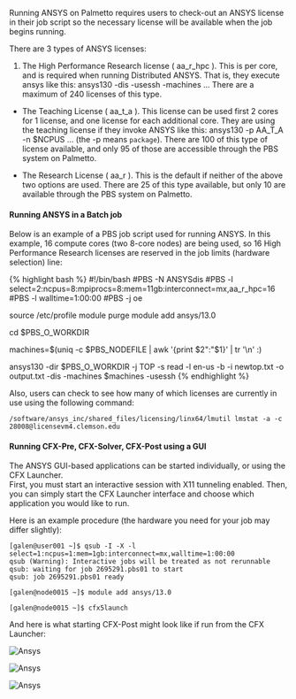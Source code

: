 
Running ANSYS on Palmetto requires users to check-out an ANSYS license in their job script so the necessary license will be available when the job begins running.

There are 3 types of ANSYS licenses:

1. The High Performance Research license ( aa_r_hpc ).  This is per core, and is required when running Distributed ANSYS.  That is, they execute ansys like this:   ansys130 -dis -usessh -machines ...  There are a maximum of 240 licenses of this type.

* The Teaching License ( aa_t_a ).  This license can be used  first 2 cores for 1 license, and one license for each additional core.  They are using the teaching license if they invoke ANSYS like this:   ansys130 -p AA_T_A -n $NCPUS ... (the -p means `package`).  There are 100 of this type of license available, and only 95 of those are accessible through the PBS system on Palmetto.

* The Research License ( aa_r ).  This is the default if neither of the above two options are used.  There are 25 of this type available, but only 10 are available through the PBS system on Palmetto.

#### Running ANSYS in a Batch job

Below is an example of a PBS job script used for running ANSYS.  In this example, 16 compute cores 
(two 8-core nodes) are being used, so 16 High Performance Research licenses are reserved in the job 
limits (hardware selection) line:

{% highlight bash %}
#!/bin/bash
#PBS -N ANSYSdis
#PBS -l select=2:ncpus=8:mpiprocs=8:mem=11gb:interconnect=mx,aa_r_hpc=16
#PBS -l walltime=1:00:00
#PBS -j oe

source /etc/profile
module purge
module add ansys/13.0

cd $PBS_O_WORKDIR

machines=$(uniq -c $PBS_NODEFILE | awk '{print $2":"$1}' | tr '\n' :)

ansys130 -dir $PBS_O_WORKDIR -j TOP -s read -l en-us -b -i newtop.txt -o output.txt -dis -machines $machines -usessh
{% endhighlight %}

Also, users can check to see how many of which licenses are currently in use using the following command:

    /software/ansys_inc/shared_files/licensing/linx64/lmutil lmstat -a -c 28008@licensevm4.clemson.edu


#### Running CFX-Pre, CFX-Solver, CFX-Post using a GUI

The ANSYS GUI-based applications can be started individually, or using the CFX Launcher.  
First, you must start an interactive session with X11 tunneling enabled.  Then, you can simply 
start the CFX Launcher interface and choose which application you would like to run.

Here is an example procedure (the hardware you need for your job may differ slightly):

    [galen@user001 ~]$ qsub -I -X -l select=1:ncpus=1:mem=1gb:interconnect=mx,walltime=1:00:00
    qsub (Warning): Interactive jobs will be treated as not rerunnable
    qsub: waiting for job 2695291.pbs01 to start
    qsub: job 2695291.pbs01 ready

    [galen@node0015 ~]$ module add ansys/13.0 

    [galen@node0015 ~]$ cfx5launch 


And here is what starting CFX-Post might look like if run from the CFX Launcher:


![Ansys]({{site.data.main.palmetto_url}}/images/ansys.1.jpg)

![Ansys]({{site.data.main.palmetto_url}}/images/ansys.2.jpg)

![Ansys]({{site.data.main.palmetto_url}}/images/ansys.3.jpg)


